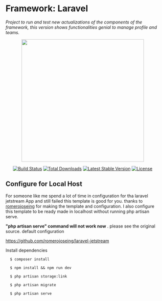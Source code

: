 # Framework: Laravel

_Project to run and test new actualizations of the components of the framework, this version shows functionalities genial to manage profile and teams._

<p align="center"><a href="https://laravel.com" target="_blank"><img src="https://raw.githubusercontent.com/laravel/art/master/logo-lockup/5%20SVG/2%20CMYK/1%20Full%20Color/laravel-logolockup-cmyk-red.svg" width="400"></a></p>

<p align="center">
<a href="https://travis-ci.org/laravel/framework"><img src="https://travis-ci.org/laravel/framework.svg" alt="Build Status"></a>
<a href="https://packagist.org/packages/laravel/framework"><img src="https://img.shields.io/packagist/dt/laravel/framework" alt="Total Downloads"></a>
<a href="https://packagist.org/packages/laravel/framework"><img src="https://img.shields.io/packagist/v/laravel/framework" alt="Latest Stable Version"></a>
<a href="https://packagist.org/packages/laravel/framework"><img src="https://img.shields.io/packagist/l/laravel/framework" alt="License"></a>
</p>

## Configure for Local Host 
For someone like me spend a lot of time in configuration for tha laravel jetstream App and still failed this template is good for you. thanks to <a href="https://github.com/romerojoseing/laravel-jetstream">romerojoseing</a> for making the template and configuration. I also configure this template to be ready made in localhost without running php artisan serve.  

<b>"php artisan serve" command will not work now</b> .
please see the original source. default configuration


<a href="https://github.com/romerojoseing/laravel-jetstream">https://github.com/romerojoseing/laravel-jetstream</a>

Install dependencies

```ssh
  $ composer install
```
```ssh
  $ npm install && npm run dev
```
```ssh
  $ php artisan storage:link
```
```ssh
  $ php artisan migrate
```
```ssh
  $ php artisan serve
```